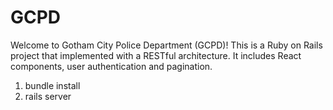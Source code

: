# GCPD

Welcome to Gotham City Police Department (GCPD)! This is a Ruby on Rails project that implemented with a RESTful architecture. It includes React components, user authentication and pagination.

1. bundle install
2. rails server

